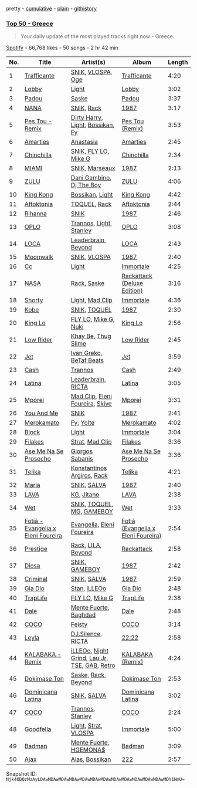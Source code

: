 pretty - [cumulative](/playlists/cumulative/37i9dQZEVXbJqdarpmTJDL.md) - [plain](/playlists/plain/37i9dQZEVXbJqdarpmTJDL) - [githistory](https://github.githistory.xyz/mackorone/spotify-playlist-archive/blob/main/playlists/plain/37i9dQZEVXbJqdarpmTJDL)

### [Top 50 \- Greece](https://open.spotify.com/playlist/37i9dQZEVXbJqdarpmTJDL)

> Your daily update of the most played tracks right now \- Greece.

[Spotify](https://open.spotify.com/user/spotify) - 66,768 likes - 50 songs - 2 hr 42 min

| No. | Title | Artist(s) | Album | Length |
|---|---|---|---|---|
| 1 | [Trafficante](https://open.spotify.com/track/4sHGVE7twEnFddJ3DqyWXs) | [SNIK](https://open.spotify.com/artist/6wN4QyhoM6fN49kEB25rnl), [VLOSPA](https://open.spotify.com/artist/5VzicjuhIv0IwMz15hEORa), [Oge](https://open.spotify.com/artist/5NFeyNwaFGFHFycOg6zvs9) | [Trafficante](https://open.spotify.com/album/0srJiVl5KXjpP3fFioNcu6) | 4:20 |
| 2 | [Lobby](https://open.spotify.com/track/1kaJpz5JMjmhByqAnvN90b) | [Light](https://open.spotify.com/artist/1UdbiTrv73Dp7F0s3OHmn2) | [Lobby](https://open.spotify.com/album/0KmAYPLzOuEqRCCzXab8xn) | 3:02 |
| 3 | [Padou](https://open.spotify.com/track/4MDYkMJVCRRDGzQXUkkG5U) | [Saske](https://open.spotify.com/artist/1LxWE4LOhnqeaAx2tVUK6p) | [Padou](https://open.spotify.com/album/0PQUJxFFC8ihijNUuHCY0M) | 3:37 |
| 4 | [NANA](https://open.spotify.com/track/7hVXZVcmpcHq1DJ05dnFZK) | [SNIK](https://open.spotify.com/artist/6wN4QyhoM6fN49kEB25rnl), [Rack](https://open.spotify.com/artist/6YYOTK6Qyv6PuFipPxCCoe) | [1987](https://open.spotify.com/album/0tIrawhAe8o5l0kU66hVi4) | 3:17 |
| 5 | [Pes Tou \- Remix](https://open.spotify.com/track/3yYiWonAKTa1W0cYlEPjRj) | [Dirty Harry](https://open.spotify.com/artist/7BXe1v4YJm7R5wg2ioeA1q), [Light](https://open.spotify.com/artist/1UdbiTrv73Dp7F0s3OHmn2), [Bossikan](https://open.spotify.com/artist/2Iy8kK89T3l62dJcAkflqM), [Fy](https://open.spotify.com/artist/0WxSlQlue0fq99fXfGBmxA) | [Pes Tou \(Remix\)](https://open.spotify.com/album/2rgk5BnmNB5zHdK4o0tTWH) | 3:53 |
| 6 | [Amarties](https://open.spotify.com/track/7AaxFtkinG6n5fw6ZUuxHE) | [Anastasia](https://open.spotify.com/artist/2FTua3TeIGnmQQrN80DinP) | [Amarties](https://open.spotify.com/album/0NkYD3ByHYn3i0iTMPzHHu) | 2:45 |
| 7 | [Chinchilla](https://open.spotify.com/track/30K8l6FPIUB9iH1txpmWtD) | [SNIK](https://open.spotify.com/artist/6wN4QyhoM6fN49kEB25rnl), [FLY LO](https://open.spotify.com/artist/1zeAbUJAbLOWeYpgRVnYmu), [Mike G](https://open.spotify.com/artist/7zYmrye7LvmpMkfHWrENu9) | [Chinchilla](https://open.spotify.com/album/0TRAWrrKjYGCd8WhyxL8xG) | 2:34 |
| 8 | [MIAMI](https://open.spotify.com/track/4zk4Q1nwAC0zB2maZ2zyW9) | [SNIK](https://open.spotify.com/artist/6wN4QyhoM6fN49kEB25rnl), [Marseaux](https://open.spotify.com/artist/6hyFvbMnKrLVujJZnovsWz) | [1987](https://open.spotify.com/album/0tIrawhAe8o5l0kU66hVi4) | 2:13 |
| 9 | [ZULU](https://open.spotify.com/track/7aodZPQpAaQrVA6cv9JXru) | [Dani Gambino](https://open.spotify.com/artist/0JDrljGBQpzIKFIcZ4R1H4), [Dj The Boy](https://open.spotify.com/artist/0MyAm8pgx6zC6FGXUHHoUj) | [ZULU](https://open.spotify.com/album/70UTApWKiip9E3mIomCygT) | 4:06 |
| 10 | [King Kong](https://open.spotify.com/track/0HUabBApCqvyOWksm6Rk8N) | [Bossikan](https://open.spotify.com/artist/2Iy8kK89T3l62dJcAkflqM), [Light](https://open.spotify.com/artist/1UdbiTrv73Dp7F0s3OHmn2) | [King Kong](https://open.spotify.com/album/4eprABWusdNM8O5QazmH1i) | 4:42 |
| 11 | [Aftoktonia](https://open.spotify.com/track/7IokpTW54OgzPu6Q3fkVHn) | [TOQUEL](https://open.spotify.com/artist/7AWAljMatr7bxddF4kWzXG), [Rack](https://open.spotify.com/artist/6YYOTK6Qyv6PuFipPxCCoe) | [Aftoktonia](https://open.spotify.com/album/5F4LJOszRloSlIEQpXesHv) | 2:44 |
| 12 | [Rihanna](https://open.spotify.com/track/5kkfi60K9OQkXtn3Q6XNHD) | [SNIK](https://open.spotify.com/artist/6wN4QyhoM6fN49kEB25rnl) | [1987](https://open.spotify.com/album/0tIrawhAe8o5l0kU66hVi4) | 2:46 |
| 13 | [OPLO](https://open.spotify.com/track/4hQD9RLZC5M3xU2W4Mvulg) | [Trannos](https://open.spotify.com/artist/6WzxopGY3sy97IeNFaDELc), [Light](https://open.spotify.com/artist/1UdbiTrv73Dp7F0s3OHmn2), [Stanley](https://open.spotify.com/artist/4bIKDIUQmRdbScZXFtAk75) | [OPLO](https://open.spotify.com/album/4UH5r8a4WyhAPRJgXl7cEh) | 3:08 |
| 14 | [LOCA](https://open.spotify.com/track/7JYa8V4dGXSDcZnO2CiRaP) | [Leaderbrain](https://open.spotify.com/artist/5q2IdmHx3SBYq1l5IixqTZ), [Beyond](https://open.spotify.com/artist/7KcIok6StqYSedgtjmtsqP) | [LOCA](https://open.spotify.com/album/3EcHu1w6JVsfoIoDyT8ORM) | 2:43 |
| 15 | [Moonwalk](https://open.spotify.com/track/7m84C5gTmnmeh3VUIwDcd2) | [SNIK](https://open.spotify.com/artist/6wN4QyhoM6fN49kEB25rnl), [VLOSPA](https://open.spotify.com/artist/5VzicjuhIv0IwMz15hEORa) | [1987](https://open.spotify.com/album/0tIrawhAe8o5l0kU66hVi4) | 2:40 |
| 16 | [Cc](https://open.spotify.com/track/07qyw1D9R324YyFNZGUUdl) | [Light](https://open.spotify.com/artist/1UdbiTrv73Dp7F0s3OHmn2) | [Immortale](https://open.spotify.com/album/7eypibdDfmkcSp62ElEv1G) | 4:25 |
| 17 | [NASA](https://open.spotify.com/track/0hVl1Eb02SNnTHSgrlhBm7) | [Rack](https://open.spotify.com/artist/6YYOTK6Qyv6PuFipPxCCoe), [Saske](https://open.spotify.com/artist/1LxWE4LOhnqeaAx2tVUK6p) | [Rackattack \(Deluxe Edition\)](https://open.spotify.com/album/5T6qUQtVUyNagAK4955FV1) | 3:16 |
| 18 | [Shorty](https://open.spotify.com/track/6W11qt0cfGVx7ZOEYNrSYX) | [Light](https://open.spotify.com/artist/1UdbiTrv73Dp7F0s3OHmn2), [Mad Clip](https://open.spotify.com/artist/3KcZf8BFeFBtnGyOZmUggd) | [Immortale](https://open.spotify.com/album/7eypibdDfmkcSp62ElEv1G) | 4:36 |
| 19 | [Kobe](https://open.spotify.com/track/5pJs3IQxlt8OjtXmTeVlJu) | [SNIK](https://open.spotify.com/artist/6wN4QyhoM6fN49kEB25rnl), [TOQUEL](https://open.spotify.com/artist/7AWAljMatr7bxddF4kWzXG) | [1987](https://open.spotify.com/album/0tIrawhAe8o5l0kU66hVi4) | 2:30 |
| 20 | [King Lo](https://open.spotify.com/track/7bI9UbDmWHZmNl6JxAg6So) | [FLY LO](https://open.spotify.com/artist/1zeAbUJAbLOWeYpgRVnYmu), [Mike G](https://open.spotify.com/artist/7zYmrye7LvmpMkfHWrENu9), [Nuki](https://open.spotify.com/artist/5VyuxeMadrk0YwzaSplggN) | [King Lo](https://open.spotify.com/album/1ZT7sG71w2suGTXoBWH0Nn) | 2:56 |
| 21 | [Low Rider](https://open.spotify.com/track/6QU91Ir06s9ibWyTLIY9lN) | [Khay Be](https://open.spotify.com/artist/5k33Wwmqe50DI0c0tF7X9y), [Thug Slime](https://open.spotify.com/artist/2CeSpJpSDU42CUgPdGfyo0) | [Low Rider](https://open.spotify.com/album/1c4fHechMRstHLcSZ0zogC) | 2:45 |
| 22 | [Jet](https://open.spotify.com/track/1FaERnz6U0LZ2AHI5JZytO) | [Ivan Greko](https://open.spotify.com/artist/0cy6ZMOTeautXRNJsR6PiV), [BeTaf Beats](https://open.spotify.com/artist/5qDpS8QhKjNRZ6aRrcpY1Z) | [Jet](https://open.spotify.com/album/0Ux7BDqd9Ub4lzNga1jLaM) | 3:59 |
| 23 | [Cash](https://open.spotify.com/track/3o16y3xlZCwYbPNmhKiN7R) | [Trannos](https://open.spotify.com/artist/6WzxopGY3sy97IeNFaDELc) | [Cash](https://open.spotify.com/album/5e5fLz0j6btW8xDhVtQt55) | 2:49 |
| 24 | [Latina](https://open.spotify.com/track/3DbiL7GTCopFHk9t9qpDut) | [Leaderbrain](https://open.spotify.com/artist/5q2IdmHx3SBYq1l5IixqTZ), [RICTA](https://open.spotify.com/artist/4YiKEuOS5GwMujJMkIPGFN) | [Latina](https://open.spotify.com/album/6I05KXZobddEIzbUaVPAOa) | 3:05 |
| 25 | [Mporei](https://open.spotify.com/track/7raprblR3NfeuiV72Lz5Il) | [Mad Clip](https://open.spotify.com/artist/3KcZf8BFeFBtnGyOZmUggd), [Eleni Foureira](https://open.spotify.com/artist/39E15l8zeCDYpSZwFNX4G2), [Skive](https://open.spotify.com/artist/1zDXh0x75B4zPVsAHDuTnO) | [Mporei](https://open.spotify.com/album/4JwZ2i8PfSthbNNj78AwS0) | 3:31 |
| 26 | [You And Me](https://open.spotify.com/track/2hawmeQUQ9Rou71QGou6Bb) | [SNIK](https://open.spotify.com/artist/6wN4QyhoM6fN49kEB25rnl) | [1987](https://open.spotify.com/album/0tIrawhAe8o5l0kU66hVi4) | 2:41 |
| 27 | [Merokamato](https://open.spotify.com/track/4CNzqNo2XViL4fWzlLXyl5) | [Fy](https://open.spotify.com/artist/0WxSlQlue0fq99fXfGBmxA), [Yolte](https://open.spotify.com/artist/41Pv6UAIHbAoaWNKRTdENm) | [Merokamato](https://open.spotify.com/album/6NPVceZOqxSsInzRQZfMjL) | 4:02 |
| 28 | [Block](https://open.spotify.com/track/2j4EZlzum9PZXiZBySurpt) | [Light](https://open.spotify.com/artist/1UdbiTrv73Dp7F0s3OHmn2) | [Immortale](https://open.spotify.com/album/7eypibdDfmkcSp62ElEv1G) | 3:04 |
| 29 | [Filakes](https://open.spotify.com/track/0omM3mkVfjt8MhDKinkhcn) | [Strat](https://open.spotify.com/artist/48h12D3cJbqfn1ReVL9qbw), [Mad Clip](https://open.spotify.com/artist/3KcZf8BFeFBtnGyOZmUggd) | [Filakes](https://open.spotify.com/album/5tR5vecLqsa8PqbHBUjsHK) | 3:36 |
| 30 | [Ase Me Na Se Prosecho](https://open.spotify.com/track/7iLGrcj8AInLXuTLfkjtJC) | [Giorgos Sabanis](https://open.spotify.com/artist/6ZGwdAmu91r8mpA6SXodzd) | [Ase Me Na Se Prosecho](https://open.spotify.com/album/2znnejYi8zaFtd8KbuNE9D) | 3:36 |
| 31 | [Telika](https://open.spotify.com/track/4CZiBLERDxvMQaieIlUklq) | [Konstantinos Argiros](https://open.spotify.com/artist/5YquORfLTx6nWMlBzJstx7), [Rack](https://open.spotify.com/artist/6YYOTK6Qyv6PuFipPxCCoe) | [Telika](https://open.spotify.com/album/7KZT0JODVGwQQmkudtO3ij) | 4:21 |
| 32 | [Maria](https://open.spotify.com/track/7zbGFFbyAcwP28PTcS60qj) | [SNIK](https://open.spotify.com/artist/6wN4QyhoM6fN49kEB25rnl), [SALVA](https://open.spotify.com/artist/4uxKjHpF1AVuoZoDqp4whz) | [1987](https://open.spotify.com/album/0tIrawhAe8o5l0kU66hVi4) | 2:40 |
| 33 | [LAVA](https://open.spotify.com/track/37IcdR2E3aae1WqwFDfJ0R) | [KG](https://open.spotify.com/artist/2k3a4Z4pyDriJYozauuCYj), [Jitano](https://open.spotify.com/artist/3xmY7evutapMbhcZva0xkn) | [LAVA](https://open.spotify.com/album/15pSBfWylL8uBBAYKwXcoZ) | 2:38 |
| 34 | [Wet](https://open.spotify.com/track/2faI6zbvghH5wDaS6g5mEN) | [SNIK](https://open.spotify.com/artist/6wN4QyhoM6fN49kEB25rnl), [TOQUEL](https://open.spotify.com/artist/7AWAljMatr7bxddF4kWzXG), [MG](https://open.spotify.com/artist/6SWOdiks4Ac3lMM8NCqDm0), [GAMEBOY](https://open.spotify.com/artist/09admC8JPSuizanrDUzWtd) | [Wet](https://open.spotify.com/album/2W70HSqrvBc5botBiR5Xgw) | 3:33 |
| 35 | [Fotiá \- Evangelia x Eleni Foureira](https://open.spotify.com/track/6s21oobR6fHbSNVViAzwBt) | [Evangelia](https://open.spotify.com/artist/3J7SI1JrZt43ZBlH24IqCK), [Eleni Foureira](https://open.spotify.com/artist/39E15l8zeCDYpSZwFNX4G2) | [Fotiá \(Evangelia x Eleni Foureira\)](https://open.spotify.com/album/4jDchGBgtx772BlfW931iP) | 2:54 |
| 36 | [Prestige](https://open.spotify.com/track/4gFO7c2q8Iku8bjylseQzT) | [Rack](https://open.spotify.com/artist/6YYOTK6Qyv6PuFipPxCCoe), [LILA](https://open.spotify.com/artist/69EosSfMcqIxCMw7VeVPVC), [Beyond](https://open.spotify.com/artist/7KcIok6StqYSedgtjmtsqP) | [Rackattack](https://open.spotify.com/album/7yVBbv5rns5WJmpQaDSEK3) | 2:58 |
| 37 | [Diosa](https://open.spotify.com/track/37lxdBzdwPcbpiLNnY5L8B) | [SNIK](https://open.spotify.com/artist/6wN4QyhoM6fN49kEB25rnl), [GAMEBOY](https://open.spotify.com/artist/09admC8JPSuizanrDUzWtd) | [1987](https://open.spotify.com/album/0tIrawhAe8o5l0kU66hVi4) | 2:42 |
| 38 | [Criminal](https://open.spotify.com/track/5ULjMFUY8wZUj3LZAsy8rD) | [SNIK](https://open.spotify.com/artist/6wN4QyhoM6fN49kEB25rnl), [SALVA](https://open.spotify.com/artist/4uxKjHpF1AVuoZoDqp4whz) | [1987](https://open.spotify.com/album/0tIrawhAe8o5l0kU66hVi4) | 2:59 |
| 39 | [Gia Dio](https://open.spotify.com/track/3spuD6XrnVkNFef5eAC2DI) | [Stan](https://open.spotify.com/artist/07u8NOOlwGmNmQjU9whua2), [iLLEOo](https://open.spotify.com/artist/1SZwJYkX5jEm8xqZXSGXjj) | [Gia Dio](https://open.spotify.com/album/5nTDzAtEZXZKqtiP3FeYkU) | 2:48 |
| 40 | [TrapLife](https://open.spotify.com/track/5aFybnjLrxe6E88i63IyK4) | [FLY LO](https://open.spotify.com/artist/1zeAbUJAbLOWeYpgRVnYmu), [Mike G](https://open.spotify.com/artist/7zYmrye7LvmpMkfHWrENu9) | [TrapLife](https://open.spotify.com/album/3fnbgVRpYb6ByRkFO8uoW0) | 2:38 |
| 41 | [Dale](https://open.spotify.com/track/1nNIj9EJmlbSuDBfwIwE0Y) | [Mente Fuerte](https://open.spotify.com/artist/7siPnM6FjNP8KnXO5YDwAH), [Baghdad](https://open.spotify.com/artist/5XABVWdxtyuupsE2YUGrma) | [Dale](https://open.spotify.com/album/1Ir91nN1hecPp4pfaLTkWt) | 2:48 |
| 42 | [COCO](https://open.spotify.com/track/0RKajkby9qSFKjChpfyYoW) | [Feisty](https://open.spotify.com/artist/7wasuXDWKXAOq7jQvxEK3E) | [COCO](https://open.spotify.com/album/2tF7aq2dfVQtOSM3joLSLF) | 3:14 |
| 43 | [Leyla](https://open.spotify.com/track/3xcSTAxSTwfx0A4Ly68dfW) | [DJ.Silence](https://open.spotify.com/artist/4lpfvtAHLELZcezTOUHiQX), [RICTA](https://open.spotify.com/artist/4YiKEuOS5GwMujJMkIPGFN) | [22:22](https://open.spotify.com/album/2CASbkwxK2zM1vBmFRi9iN) | 2:58 |
| 44 | [KALABAKA \- Remix](https://open.spotify.com/track/7dNqWKOw2crbuRcH3hSH3R) | [iLLEOo](https://open.spotify.com/artist/1SZwJYkX5jEm8xqZXSGXjj), [Night Grind](https://open.spotify.com/artist/4VMldqLa3majLarabWzuqk), [Lau Jr](https://open.spotify.com/artist/0VqAapxk0FZ4ijMAZxf3hA), [TSE](https://open.spotify.com/artist/06dkSTsCWI3Lk4OR3g9FPe), [GAB](https://open.spotify.com/artist/0LuYYFDRJd3PNTh1k4nFRN), [Retro](https://open.spotify.com/artist/09E3lzgW2TIZZaDAB2y4nb) | [KALABAKA \(Remix\)](https://open.spotify.com/album/6bHVTtJr3XBqziwEctlxnM) | 4:24 |
| 45 | [Dokimase Ton](https://open.spotify.com/track/2Jr5Z8VTNa3bPAlbBk6n6k) | [Saske](https://open.spotify.com/artist/1LxWE4LOhnqeaAx2tVUK6p), [Rack](https://open.spotify.com/artist/6YYOTK6Qyv6PuFipPxCCoe), [Beyond](https://open.spotify.com/artist/7KcIok6StqYSedgtjmtsqP) | [Dokimase Ton](https://open.spotify.com/album/5d8FjcWOa33b7McSzeJxxl) | 2:53 |
| 46 | [Dominicana Latina](https://open.spotify.com/track/2OHRc3BN8NDZ6j2sCleBp4) | [SNIK](https://open.spotify.com/artist/6wN4QyhoM6fN49kEB25rnl), [SALVA](https://open.spotify.com/artist/4uxKjHpF1AVuoZoDqp4whz) | [Dominicana Latina](https://open.spotify.com/album/3XXNUaxNESTxl6xooP479z) | 3:02 |
| 47 | [COCO](https://open.spotify.com/track/6yOg1Tt1ELOWseyPg2vEos) | [Trannos](https://open.spotify.com/artist/6WzxopGY3sy97IeNFaDELc), [Stanley](https://open.spotify.com/artist/4bIKDIUQmRdbScZXFtAk75) | [COCO](https://open.spotify.com/album/3XtVh6cdgqy3bGYLeCmRRk) | 2:24 |
| 48 | [Goodfella](https://open.spotify.com/track/3fCMmmmbmhCbSwVQhPeTpW) | [Light](https://open.spotify.com/artist/1UdbiTrv73Dp7F0s3OHmn2), [Strat](https://open.spotify.com/artist/48h12D3cJbqfn1ReVL9qbw), [VLOSPA](https://open.spotify.com/artist/5VzicjuhIv0IwMz15hEORa) | [Immortale](https://open.spotify.com/album/7eypibdDfmkcSp62ElEv1G) | 5:00 |
| 49 | [Badman](https://open.spotify.com/track/3PJ08KHVwAX8HI1PHbVPHj) | [Mente Fuerte](https://open.spotify.com/artist/7siPnM6FjNP8KnXO5YDwAH), [HGEMONA$](https://open.spotify.com/artist/1POlf5v8Q8ciCcWlAcxnEm) | [Badman](https://open.spotify.com/album/6bUga9DgcNA5f2soUib6rV) | 3:09 |
| 50 | [Ajax](https://open.spotify.com/track/7AZhm74e7vLOa1Aruw4WK7) | [Aias](https://open.spotify.com/artist/4EbZQsxETERs6T4mhtQVdn), [Bossikan](https://open.spotify.com/artist/2Iy8kK89T3l62dJcAkflqM) | [222](https://open.spotify.com/album/6oheKO8wl0y0ubNQEFb0B7) | 2:57 |

Snapshot ID: `Njk4ODQzMzAyLDAwMDAwMDAwMDAwMDAwMDAwMDAwMDAwMDAwMDAwMDAwMDAwMDY1NmU=`